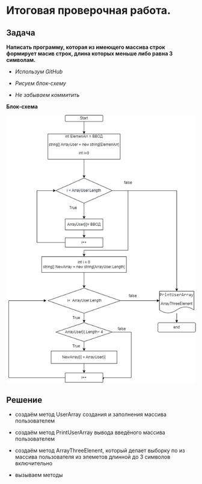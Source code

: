 # Итоговая проверочная работа.

## Задача

**Написать программу, которая из имеющего массива строк формирует масив строк, длина которых меньше либо равна 3 символам.**

* *Использум GitHub*

* *Рисуем блок-схему*

* *Не забываем коммитить*

**Блок-схема**

![картинка](Итог.jpg)

## Решение

- создаём метод UserArray создания и заполнения массива пользователем

- создаём метод PrintUserArray вывода введёного массива пользователем

- создаём метод ArrayThreeElenent, который делает выборку по из массива пользователя из элеметов длинной до 3 символов включительно

- вызываем методы
